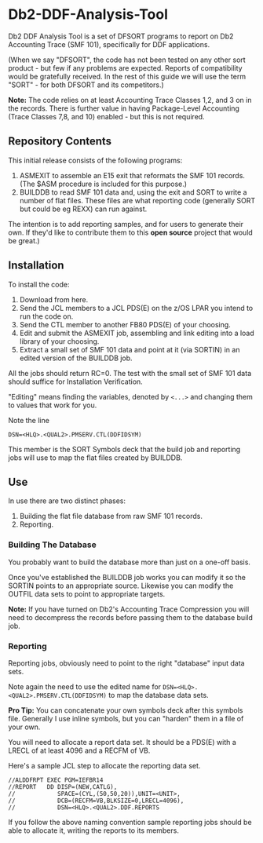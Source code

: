 # Db2-DDF-Analysis-Tool

Db2 DDF Analysis Tool is a set of DFSORT programs to report on Db2 Accounting Trace (SMF 101), specifically for DDF applications.

(When we say "DFSORT", the code has not been tested on any other sort product - but few if any problems are expected. Reports of compatibility would be gratefully received. In the rest of this guide we will use the term "SORT" - for both DFSORT and its competitors.)

**Note:** The code relies on at least Accounting Trace Classes 1,2, and 3 on in the records.
There is further value in having Package-Level Accounting (Trace Classes 7,8, and 10) enabled - but this is not required.

## Repository Contents

This initial release consists of the following programs:

1. ASMEXIT to assemble an E15 exit that reformats the SMF 101 records. (The $ASM procedure is included for this purpose.)
1. BUILDDB to read SMF 101 data and, using the exit and SORT to write a number of flat files. These files are what reporting code (generally SORT but could be eg REXX) can run against.

The intention is to add reporting samples, and for users to generate their own. If they'd like to contribute them to this **open source** project that would be great.)

## Installation

To install the code:

1. Download from here.
1. Send the JCL members to a JCL PDS(E) on the z/OS LPAR you intend to run the code on.
1. Send the CTL member to another FB80 PDS(E) of your choosing.
1. Edit and submit the ASMEXIT job, assembling and link editing into a load library of your choosing.
1. Extract a small set of SMF 101 data and point at it (via SORTIN) in an edited version of the BUILDDB job.

All the jobs should return RC=0. The test with the small set of SMF 101 data should suffice for Installation Verification.

"Editing" means finding the variables, denoted by `<...>` and changing them to values that work for you.

Note the line

    DSN=<HLQ>.<QUAL2>.PMSERV.CTL(DDFIDSYM) 

This member is the SORT Symbols deck that the build job and reporting jobs will use to map the flat files created by BUILDDB.

## Use

In use there are two distinct phases:

1. Building the flat file database from raw SMF 101 records.
1. Reporting.

### Building The Database

You probably want to build the database more than just on a one-off basis.

Once you've established the BUILDDB job works you can modify it so the SORTIN points to an appropriate source.
Likewise you can modify the OUTFIL data sets to point to appropriate targets.

**Note:** If you have turned on Db2's Accounting Trace Compression you will need to decompress the records before passing them to the database build job.

### Reporting

Reporting jobs, obviously need to point to the right "database" input data sets.

Note again the need to use the edited name for `DSN=<HLQ>.<QUAL2>.PMSERV.CTL(DDFIDSYM)` to map the database data sets.

**Pro Tip:** You can concatenate your own symbols deck after this symbols file.
Generally I use inline symbols, but you can "harden" them in a file of your own.

You will need to allocate a report data set. It should be a PDS(E) with a LRECL of at least 4096 and a RECFM of VB.

Here's a sample JCL step to allocate the reporting data set.

    //ALDDFRPT EXEC PGM=IEFBR14
    //REPORT   DD DISP=(NEW,CATLG),
    //            SPACE=(CYL,(50,50,20)),UNIT=<UNIT>,
    //            DCB=(RECFM=VB,BLKSIZE=0,LRECL=4096),
    //            DSN=<HLQ>.<QUAL2>.DDF.REPORTS

If you follow the above naming convention sample reporting jobs should be able to allocate it, writing the reports to its members.